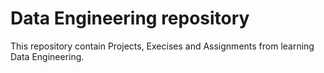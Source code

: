 # Data Engineering repository
This repository contain Projects, Execises and Assignments from learning Data Engineering.